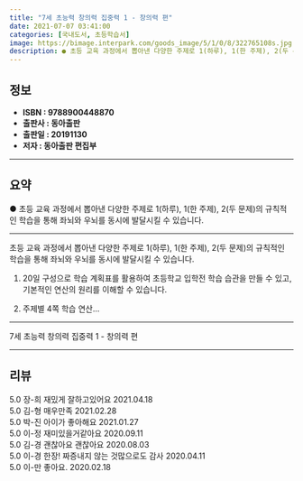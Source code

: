 ```yaml
---
title: "7세 초능력 창의력 집중력 1 - 창의력 편"
date: 2021-07-07 03:41:00
categories: [국내도서, 초등학습서]
image: https://bimage.interpark.com/goods_image/5/1/0/8/322765108s.jpg
description: ● 초등 교육 과정에서 뽑아낸 다양한 주제로 1(하루), 1(한 주제), 2(두 문제)의 규칙적인 학습을 통해 좌뇌와 우뇌를 동시에 발달시킬 수 있습니다.
---
```


## **정보**

- **ISBN : 9788900448870**
- **출판사 : 동아출판**
- **출판일 : 20191130**
- **저자 : 동아출판 편집부**

------



## **요약**

●  초등 교육 과정에서 뽑아낸 다양한 주제로 1(하루), 1(한 주제), 2(두 문제)의 규칙적인 학습을 통해 좌뇌와 우뇌를 동시에 발달시킬 수 있습니다.

------

초등 교육 과정에서 뽑아낸 다양한 주제로 1(하루), 1(한 주제), 2(두 문제)의 규칙적인 학습을 통해 좌뇌와 우뇌를 동시에 발달시킬 수 있습니다.

1) 20일 구성으로 학습 계획표를 활용하여 초등학교 입학전 학습 습관을 만들 수 있고, 기본적인 연산의 원리를 이해할 수 있습니다. 

2) 주제별 4쪽 학습
연산... 

------


7세 초능력 창의력 집중력 1 - 창의력 편 

------


## **리뷰** 

5.0 장-희 재밌게 잘하고있어요 2021.04.18 <br/>5.0 김-형 매우만족 2021.02.28 <br/>5.0 박-진 아이가 좋아해요 2021.01.27 <br/>5.0 이-정 재미있을거같아요 2020.09.11 <br/>5.0 김-경 괜찮아요 괜찮아요  2020.08.03 <br/>5.0 이-경 한장! 짜증내지 않는 것많으로도 감사 2020.04.11 <br/>5.0 이-만 좋아요. 2020.02.18 <br/>